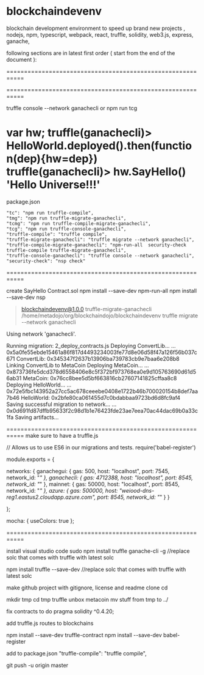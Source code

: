 # blockchaindevenv
blockchain development environment to speed up brand new projects , nodejs, npm, typescript, webpack, react, truffle, solidity, web3.js, express, ganache, 


following sections are in latest first order ( start from the end of the document ):

===========================================================





===========================================================


truffle console --network ganachecli
or
npm run tcg

var hw;
truffle(ganachecli)> HelloWorld.deployed().then(function(dep){hw=dep})
truffle(ganachecli)> hw.SayHello()
'Hello Universe!!!'
===========================================================

package.json

    "tc": "npm run truffle-compile",
    "tmg": "npm run truffle-migrate-ganachecli",
    "tcmg": "npm run truffle-compile-migrate-ganachecli",
    "tcg": "npm run truffle-console-ganachecli",
    "truffle-compile": "truffle compile",
    "truffle-migrate-ganachecli": "truffle migrate --network ganachecli",
    "truffle-compile-migrate-ganachecli": "npm-run-all  security-check truffle-compile truffle-migrate-ganachecli",
    "truffle-console-ganachecli": "truffle console --network ganachecli",
    "security-check": "nsp check"


===========================================================

create SayHello Contract.sol
npm install --save-dev npm-run-all
npm install --save-dev nsp



> blockchaindevenv@1.0.0 truffle-migrate-ganachecli /home/metadojo/org/blockchaindojo/blockchaindevenv
> truffle migrate --network ganachecli

Using network 'ganachecli'.

Running migration: 2_deploy_contracts.js
  Deploying ConvertLib...
  ... 0x5a0fe55ebde15461a86f817d4493234003fe77d8e06d58f47a126f56b037c671
  ConvertLib: 0x345347f2637b13906ba739783cb9e7baa6e208b8
  Linking ConvertLib to MetaCoin
  Deploying MetaCoin...
  ... 0x873736fe5dcd378d6558406e8c5f372bf973768ea0e9d105763690d61d56ab31
  MetaCoin: 0x76cc8bee5d5bf663816cb27607141825cffaa8c8
  Deploying HelloWorld...
  ... 0x72e5fbc143952a27cc5ac678ceeebe0408e1722b46b700020154b8def7aa7b46
  HelloWorld: 0x2bfe80ca061455d7c0bdabbaa9723bd6d8fc9af4
Saving successful migration to network...
  ... 0x0d691fd87dffb95633f2c98d1b1e76423fde23ae7eea70ac44dac69b0a33c1fa
Saving artifacts...

===========================================================
make sure to have a truffle.js


// Allows us to use ES6 in our migrations and tests.
require('babel-register')

module.exports = {

  networks: {
    ganachegui: {
      gas: 500,
      host: "localhost",
      port: 7545,
      network_id: "*"
    },
    ganachecli: {
      gas: 4712388,
      host: "localhost",
      port: 8545,
      network_id: "*"
    },
    mainnet: {
      gas: 50000,
      host: "localhost",
      port: 8545,
      network_id: "*"
    },
    azure: {
      gas: 500000,
      host: "weiood-dns-reg1.eastus2.cloudapp.azure.com",
      port: 8545,
      network_id: "*"
    }
  }

};

mocha: {
  useColors: true
};


===========================================================

install visual studio code
sudo npm install truffle ganache-cli -g
//replace solc that comes with truffle with latest solc

npm install truffle --save-dev
//replace solc that comes with truffle with latest solc


make github project with gitignore, license and readme
clone
cd

mkdir tmp
cd tmp
truffle unbox metacoin
mv stuff from tmp to ../

fix contracts to do  pragma solidity ^0.4.20;

add truffle.js routes to blockchains

npm install --save-dev truffle-contract
npm install --save-dev babel-register

add to package.json 
"truffle-compile": "truffle compile",

git push -u origin master


